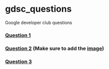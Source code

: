 # gdsc_questions

Google developer club questions

### [Question 1](question_1/question.md)

### [Question 2](question_2/question.md) (Make sure to add the [image](question_2/rainwater1.png))

### [Question 3](question_3/question.md)
